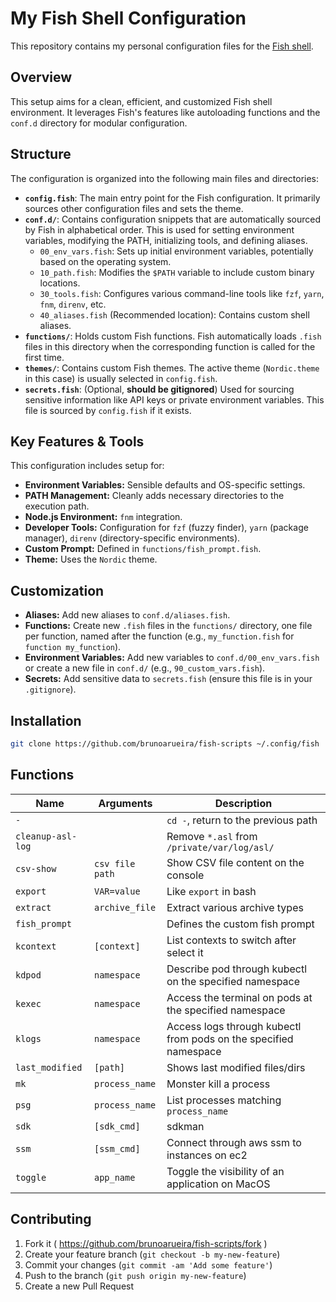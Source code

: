 # My Fish Shell Configuration

This repository contains my personal configuration files for the [Fish shell](https://fishshell.com/).

## Overview

This setup aims for a clean, efficient, and customized Fish shell environment. It leverages Fish's features like autoloading functions and the `conf.d` directory for modular configuration.

## Structure

The configuration is organized into the following main files and directories:

*   **`config.fish`**: The main entry point for the Fish configuration. It primarily sources other configuration files and sets the theme.
*   **`conf.d/`**: Contains configuration snippets that are automatically sourced by Fish in alphabetical order. This is used for setting environment variables, modifying the PATH, initializing tools, and defining aliases.
    *   `00_env_vars.fish`: Sets up initial environment variables, potentially based on the operating system.
    *   `10_path.fish`: Modifies the `$PATH` variable to include custom binary locations.
    *   `30_tools.fish`: Configures various command-line tools like `fzf`, `yarn`, `fnm`, `direnv`, etc.
    *   `40_aliases.fish` (Recommended location): Contains custom shell aliases.
*   **`functions/`**: Holds custom Fish functions. Fish automatically loads `.fish` files in this directory when the corresponding function is called for the first time.
*   **`themes/`**: Contains custom Fish themes. The active theme (`Nordic.theme` in this case) is usually selected in `config.fish`.
*   **`secrets.fish`**: (Optional, **should be gitignored**) Used for sourcing sensitive information like API keys or private environment variables. This file is sourced by `config.fish` if it exists.

## Key Features & Tools

This configuration includes setup for:

*   **Environment Variables:** Sensible defaults and OS-specific settings.
*   **PATH Management:** Cleanly adds necessary directories to the execution path.
*   **Node.js Environment:** `fnm` integration.
*   **Developer Tools:** Configuration for `fzf` (fuzzy finder), `yarn` (package manager), `direnv` (directory-specific environments).
*   **Custom Prompt:** Defined in `functions/fish_prompt.fish`.
*   **Theme:** Uses the `Nordic` theme.

## Customization

*   **Aliases:** Add new aliases to `conf.d/aliases.fish`.
*   **Functions:** Create new `.fish` files in the `functions/` directory, one file per function, named after the function (e.g., `my_function.fish` for `function my_function`).
*   **Environment Variables:** Add new variables to `conf.d/00_env_vars.fish` or create a new file in `conf.d/` (e.g., `90_custom_vars.fish`).
*   **Secrets:** Add sensitive data to `secrets.fish` (ensure this file is in your `.gitignore`).

## Installation

```sh
git clone https://github.com/brunoarueira/fish-scripts ~/.config/fish
```

## Functions

| Name               | Arguments       | Description                                                      |
| ------------------ | --------------- | ---------------------------------------------------------------- |
| `-`                |                 | `cd -`, return to the previous path                              |
| `cleanup-asl-log`  |                 | Remove `*.asl` from `/private/var/log/asl/`                      |
| `csv-show`         | `csv file path` | Show CSV file content on the console                             |
| `export`           | `VAR=value`     | Like `export` in bash                                            |
| `extract`          | `archive_file`  | Extract various archive types                                    |
| `fish_prompt`      |                 | Defines the custom fish prompt                                   |
| `kcontext`         | `[context]`     | List contexts to switch after select it                          |
| `kdpod`            | `namespace`     | Describe pod through kubectl on the specified namespace          |
| `kexec`            | `namespace`     | Access the terminal on pods at the specified namespace           |
| `klogs`            | `namespace`     | Access logs through kubectl from pods on the specified namespace |
| `last_modified`    | `[path]`        | Shows last modified files/dirs                                   |
| `mk`               | `process_name`  | Monster kill a process                                           |
| `psg`              | `process_name`  | List processes matching `process_name`                           |
| `sdk`              | `[sdk_cmd]`     | sdkman                                                           |
| `ssm`              | `[ssm_cmd]`     | Connect through aws ssm to instances on ec2                      |
| `toggle`           | `app_name`      | Toggle the visibility of an application on MacOS                 |

## Contributing

1. Fork it ( https://github.com/brunoarueira/fish-scripts/fork )
2. Create your feature branch (`git checkout -b my-new-feature`)
3. Commit your changes (`git commit -am 'Add some feature'`)
4. Push to the branch (`git push origin my-new-feature`)
5. Create a new Pull Request
